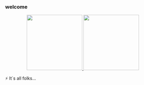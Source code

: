 ### welcome

<div align="center">
  <a href="https://github.com/kentslav3s">
  <img height="180em" src="https://github-readme-stats.vercel.app/api?username=kentslav3s&show_icons=true&theme=nord&include_all_commits=true&count_private=true"/>
  <img height="180em" src="https://github-readme-stats.vercel.app/api/top-langs/?username=kentslav3s&layout=compact&langs_count=7&theme=nord"/></a>
</div>

⚡ It`s all folks...

